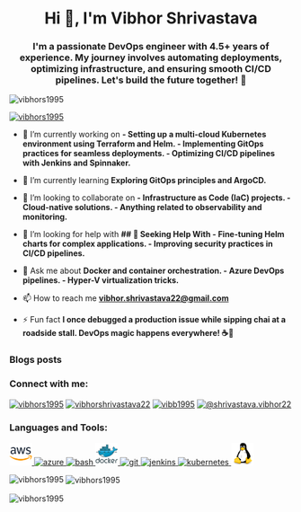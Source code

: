 <h1 align="center">Hi 👋, I'm Vibhor Shrivastava</h1>
<h3 align="center">I'm a passionate DevOps engineer with 4.5+ years of experience. My journey involves automating deployments, optimizing infrastructure, and ensuring smooth CI/CD pipelines. Let's build the future together! 🚀</h3>

<p align="left"> <img src="https://komarev.com/ghpvc/?username=vibhors1995&label=Profile%20views&color=0e75b6&style=flat" alt="vibhors1995" /> </p>

<p align="left"> <a href="https://github.com/ryo-ma/github-profile-trophy"><img src="https://github-profile-trophy.vercel.app/?username=vibhors1995" alt="vibhors1995" /></a> </p>

- 🔭 I’m currently working on **- Setting up a multi-cloud Kubernetes environment using Terraform and Helm. - Implementing GitOps practices for seamless deployments. - Optimizing CI/CD pipelines with Jenkins and Spinnaker.**

- 🌱 I’m currently learning **Exploring GitOps principles and ArgoCD.**

- 👯 I’m looking to collaborate on **- Infrastructure as Code (IaC) projects. - Cloud-native solutions. - Anything related to observability and monitoring.**

- 🤝 I’m looking for help with **## 🤝 Seeking Help With - Fine-tuning Helm charts for complex applications. - Improving security practices in CI/CD pipelines.**

- 💬 Ask me about **Docker and container orchestration. - Azure DevOps pipelines. - Hyper-V virtualization tricks.**

- 📫 How to reach me **vibhor.shrivastava22@gmail.com**

- ⚡ Fun fact **I once debugged a production issue while sipping chai at a roadside stall. DevOps magic happens everywhere! ☕🔧**

### Blogs posts
<!-- BLOG-POST-LIST:START -->
<!-- BLOG-POST-LIST:END -->

<h3 align="left">Connect with me:</h3>
<p align="left">
<a href="https://dev.to/vibhors1995" target="blank"><img align="center" src="https://raw.githubusercontent.com/rahuldkjain/github-profile-readme-generator/master/src/images/icons/Social/devto.svg" alt="vibhors1995" height="30" width="40" /></a>
<a href="https://linkedin.com/in/vibhorshrivastava22" target="blank"><img align="center" src="https://raw.githubusercontent.com/rahuldkjain/github-profile-readme-generator/master/src/images/icons/Social/linked-in-alt.svg" alt="vibhorshrivastava22" height="30" width="40" /></a>
<a href="https://instagram.com/vibb1995" target="blank"><img align="center" src="https://raw.githubusercontent.com/rahuldkjain/github-profile-readme-generator/master/src/images/icons/Social/instagram.svg" alt="vibb1995" height="30" width="40" /></a>
<a href="https://medium.com/@shrivastava.vibhor22" target="blank"><img align="center" src="https://raw.githubusercontent.com/rahuldkjain/github-profile-readme-generator/master/src/images/icons/Social/medium.svg" alt="@shrivastava.vibhor22" height="30" width="40" /></a>
</p>

<h3 align="left">Languages and Tools:</h3>
<p align="left"> <a href="https://aws.amazon.com" target="_blank" rel="noreferrer"> <img src="https://raw.githubusercontent.com/devicons/devicon/master/icons/amazonwebservices/amazonwebservices-original-wordmark.svg" alt="aws" width="40" height="40"/> </a> <a href="https://azure.microsoft.com/en-in/" target="_blank" rel="noreferrer"> <img src="https://www.vectorlogo.zone/logos/microsoft_azure/microsoft_azure-icon.svg" alt="azure" width="40" height="40"/> </a> <a href="https://www.gnu.org/software/bash/" target="_blank" rel="noreferrer"> <img src="https://www.vectorlogo.zone/logos/gnu_bash/gnu_bash-icon.svg" alt="bash" width="40" height="40"/> </a> <a href="https://www.docker.com/" target="_blank" rel="noreferrer"> <img src="https://raw.githubusercontent.com/devicons/devicon/master/icons/docker/docker-original-wordmark.svg" alt="docker" width="40" height="40"/> </a> <a href="https://git-scm.com/" target="_blank" rel="noreferrer"> <img src="https://www.vectorlogo.zone/logos/git-scm/git-scm-icon.svg" alt="git" width="40" height="40"/> </a> <a href="https://www.jenkins.io" target="_blank" rel="noreferrer"> <img src="https://www.vectorlogo.zone/logos/jenkins/jenkins-icon.svg" alt="jenkins" width="40" height="40"/> </a> <a href="https://kubernetes.io" target="_blank" rel="noreferrer"> <img src="https://www.vectorlogo.zone/logos/kubernetes/kubernetes-icon.svg" alt="kubernetes" width="40" height="40"/> </a> <a href="https://www.linux.org/" target="_blank" rel="noreferrer"> <img src="https://raw.githubusercontent.com/devicons/devicon/master/icons/linux/linux-original.svg" alt="linux" width="40" height="40"/> </a> </p>

<p><img align="left" src="https://github-readme-stats.vercel.app/api/top-langs?username=vibhors1995&show_icons=true&locale=en&layout=compact" alt="vibhors1995" /></p>

<p>&nbsp;<img align="center" src="https://github-readme-stats.vercel.app/api?username=vibhors1995&show_icons=true&locale=en" alt="vibhors1995" /></p>

<p><img align="center" src="https://github-readme-streak-stats.herokuapp.com/?user=vibhors1995&" alt="vibhors1995" /></p>
